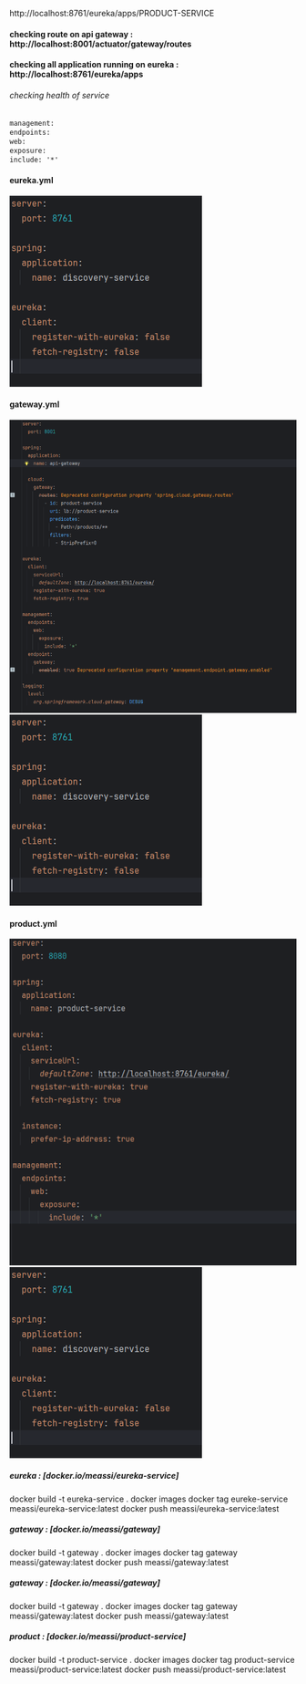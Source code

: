 http://localhost:8761/eureka/apps/PRODUCT-SERVICE

#### checking route on api gateway : http://localhost:8001/actuator/gateway/routes

#### checking all application running on eureka : http://localhost:8761/eureka/apps


###### checking health of service 

    management:
    endpoints:
    web:
    exposure:
    include: '*'


#### eureka.yml
![img.png](img.png) 
#### gateway.yml
![img_1.png](img_1.png)![img.png](img.png)
#### product.yml
![img_2.png](img_2.png)![img.png](img.png) 


##### eureka : [docker.io/meassi/eureka-service]
docker build -t eureka-service .
docker images
docker tag eureke-service meassi/eureka-service:latest
docker push meassi/eureka-service:latest


##### gateway : [docker.io/meassi/gateway]

docker build -t gateway .
docker images
docker tag gateway meassi/gateway:latest
docker push meassi/gateway:latest

##### gateway : [docker.io/meassi/gateway]

docker build -t gateway .
docker images
docker tag gateway meassi/gateway:latest
docker push meassi/gateway:latest

##### product : [docker.io/meassi/product-service]

docker build -t product-service .
docker images
docker tag product-service meassi/product-service:latest
docker push meassi/product-service:latest